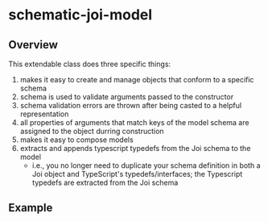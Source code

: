 # schematic-joi-model

## Overview

This extendable class does three specific things:
1. makes it easy to create and manage objects that conform to a specific schema
  1. schema is used to validate arguments passed to the constructor
  2. schema validation errors are thrown after being casted to a helpful representation
  3. all properties of arguments that match keys of the model schema are assigned to the object durring construction
2. makes it easy to compose models
3. extracts and appends typescript typedefs from the Joi schema to the model
    - i.e., you no longer need to duplicate your schema definition in both a Joi object and TypeScript's typedefs/interfaces; the Typescript typedefs are extracted from the Joi schema


## Example
